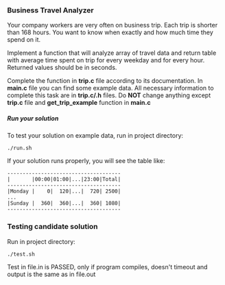 ### Business Travel Analyzer

 Your company workers are very often on business trip. Each trip is shorter than 168 hours. You want to know when exactly 
 and how much time they spend on it. 
 
 Implement a function that will analyze array of travel data
 and return table with average time spent on trip for every weekday and for every hour.
 Returned values should be in seconds.
 
 Complete the function in <b>trip.c</b> file according to its documentation. In <b>main.c</b> file you can find
 some example data. All necessary information to complete this task are in <b>trip.c/.h</b> files.
 Do <b>NOT</b> change anything except <b>trip.c</b> file and <b>get_trip_example</b> function in <b>main.c</b>
 
##### Run your solution

To test your solution on example data, run in project directory:
```
./run.sh
```
If your solution runs properly, you will see the table like:
```
-------------------------------------
|       |00:00|01:00|...|23:00|Total|
-------------------------------------
|Monday |    0|  120|...|  720| 2500|
...
|Sunday |  360|  360|...|  360| 1080|
-------------------------------------
```


### Testing candidate solution

Run in project directory:
```
./test.sh
```
Test in file.in is PASSED, only if program compiles, doesn't timeout and output is the same as in file.out